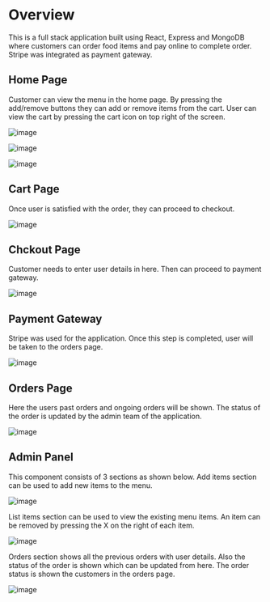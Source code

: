 # Overview

This is a full stack application built using React, Express and MongoDB where customers can 
order food items and pay online to complete order. Stripe was integrated as payment gateway.

## Home Page
Customer can view the menu in the home page. By pressing the add/remove buttons they can 
add or remove items from the cart. User can view the cart by pressing the cart icon on
top right of the screen. 

![image](https://github.com/user-attachments/assets/ebb2c60b-0765-4de2-9b15-578a073348f7)

![image](https://github.com/user-attachments/assets/0cf344f3-e904-48ec-beb3-bac2f9ecc778)

![image](https://github.com/user-attachments/assets/13cebe42-6481-424d-9b26-7440d4343879)

## Cart Page
Once user is satisfied with the order, they can proceed to checkout.

![image](https://github.com/user-attachments/assets/83c4b21a-8212-404e-835f-fd1390f24e44)

## Chckout Page
Customer needs to enter user details in here. Then can proceed to payment gateway.

![image](https://github.com/user-attachments/assets/a242f9db-7aa0-4945-8bbe-1ad640aad302)

## Payment Gateway
Stripe was used for the application. Once this step is completed, user will be taken to the 
orders page.

![image](https://github.com/user-attachments/assets/f16c381d-f0da-4259-b2c5-8f6e40777571)

## Orders Page
Here the users past orders and ongoing orders will be shown. The status of the order is 
updated by the admin team of the application.

![image](https://github.com/user-attachments/assets/5e008005-63f2-490d-8363-dfe6258ca5b5)


## Admin Panel
This component consists of 3 sections as shown below. Add items section can be used to add 
new items to the menu.

![image](https://github.com/user-attachments/assets/c99b8f7c-57bf-4d9d-93f5-33cdbc7c9549)


List items section can be used to view the existing menu items. An item can be removed by 
pressing the X on the right of each item.

![image](https://github.com/user-attachments/assets/b9c289d9-d7d7-4fcf-94c4-c5a267a37602)


Orders section shows all the previous orders with user details. Also the status of the order 
is shown which can be updated from here. The order status is shown the customers in the orders page.

![image](https://github.com/user-attachments/assets/c9cab720-e8b3-457f-8712-99d05a29217e)

